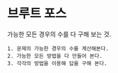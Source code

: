 # 브루트 포스

가능한 모든 경우의 수를 다 구해 보는 것.
```
1. 문제의 가능한 경우의 수를 계산해본다.
2. 가능한 모든 방법을 다 만들어 본다.
3. 각각의 방법을 이용해 답을 구해 본다.
```
